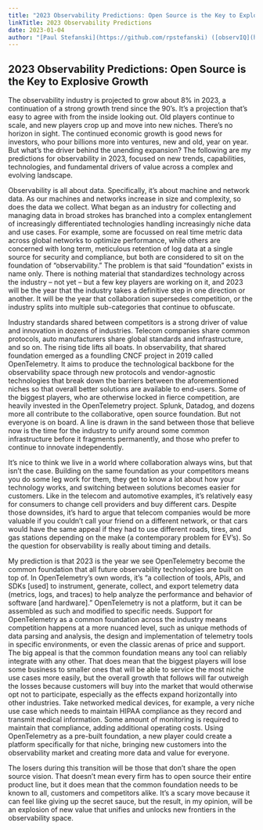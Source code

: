 ```yaml
---
title: "2023 Observability Predictions: Open Source is the Key to Explosive Growth"
linkTitle: 2023 Observability Predictions
date: 2023-01-04
author: "[Paul Stefanski](https://github.com/rpstefanski) ([observIQ](https://observiq.com/))"
---
```


## 2023 Observability Predictions: Open Source is the Key to Explosive Growth

The observability industry is projected to grow about 8% in 2023, a continuation of a strong growth trend since the 90’s. It’s a projection that’s easy to agree with from the inside looking out. Old players continue to scale, and new players crop up and move into new niches. There’s no horizon in sight. The continued economic growth is good news for investors, who pour billions more into ventures, new and old, year on year. But what’s the driver behind the unending expansion? The following are my predictions for observability in 2023, focused on new trends, capabilities, technologies, and fundamental drivers of value across a complex and evolving landscape. 

Observability is all about data. Specifically, it’s about machine and network data. As our machines and networks increase in size and complexity, so does the data we collect. What began as an industry for collecting and managing data in broad strokes has branched into a complex entanglement of increasingly differentiated technologies handling increasingly niche data and use cases. For example, some are focussed on real time metric data across global networks to optimize performance, while others are concerned with long term, meticulous retention of log data at a single source for security and compliance, but both are considered to sit on the foundation of “observability.” The problem is that said “foundation” exists in name only. There is nothing material that standardizes technology across the industry – not yet – but a few key players are working on it, and 2023 will be the year that the industry takes a definitive step in one direction or another. It will be the year that collaboration supersedes competition, or the industry splits into multiple sub-categories that continue to obfuscate.

Industry standards shared between competitors is a strong driver of value and innovation in dozens of industries. Telecom companies share common protocols, auto manufacturers share global standards and infrastructure, and so on. The rising tide lifts all boats. In observability, that shared foundation emerged as a foundling CNCF project in 2019 called OpenTelemetry. It aims to produce the technological backbone for the observability space through new protocols and vendor-agnostic technologies that break down the barriers between the aforementioned niches so that overall better solutions are available to end-users. Some of the biggest players, who are otherwise locked in fierce competition, are heavily invested in the OpenTelemetry project. Splunk, Datadog, and dozens more all contribute to the collaborative, open source foundation. But not everyone is on board. A line is drawn in the sand between those that believe now is the time for the industry to unify around some common infrastructure before it fragments permanently, and those who prefer to continue to innovate independently.

It’s nice to think we live in a world where collaboration always wins, but that isn’t the case. Building on the same foundation as your competitors means you do some leg work for them, they get to know a lot about how your technology works, and switching between solutions becomes easier for customers. Like in the telecom and automotive examples, it’s relatively easy for consumers to change cell providers and buy different cars. Despite those downsides, it’s hard to argue that telecom companies would be more valuable if you couldn’t call your friend on a different network, or that cars would have the same appeal if they had to use different roads, tires, and gas stations depending on the make (a contemporary problem for EV’s). So the question for observability is really about timing and details.

My prediction is that 2023 is the year we see OpenTelemetry become the common foundation that all future observability technologies are built on top of. In OpenTelemetry’s own words, it’s “a collection of tools, APIs, and SDKs [used] to instrument, generate, collect, and export telemetry data (metrics, logs, and traces) to help analyze the performance and behavior of software [and hardware].” OpenTelemetry is not a platform, but it can be assembled as such and modified to specific needs. Support for OpenTelemetry as a common foundation across the industry means competition happens at a more nuanced level, such as unique methods of data parsing and analysis, the design and implementation of telemetry tools in specific environments, or even the classic arenas of price and support. The big appeal is that the common foundation means any tool can reliably integrate with any other. That does mean that the biggest players will lose some business to smaller ones that will be able to service the most niche use cases more easily, but the overall growth that follows will far outweigh the losses because customers will buy into the market that would otherwise opt not to participate, especially as the effects expand horizontally into other industries. Take networked medical devices, for example, a very niche use case which needs to maintain HIPAA compliance as they record and transmit medical information. Some amount of monitoring is required to maintain that compliance, adding additional operating costs. Using OpenTelemetry as a pre-built foundation, a new player could create a platform specifically for that niche, bringing new customers into the observability market and creating more data and value for everyone.

The losers during this transition will be those that don’t share the open source vision. That doesn’t mean every firm has to open source their entire product line, but it does mean that the common foundation needs to be known to all, customers and competitors alike. It’s a scary move because it can feel like giving up the secret sauce, but the result, in my opinion, will be an explosion of new value that unifies and unlocks new frontiers in the observability space.
